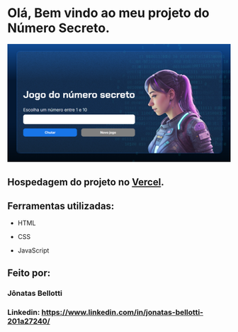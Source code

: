 # Olá, Bem vindo ao meu projeto do Número Secreto.

![image](https://raw.githubusercontent.com/Jbellottis/projeto-numero-secreto/refs/heads/main/img/print-pag.png)

## Hospedagem do projeto no [Vercel](https://projeto-numero-secreto-gules.vercel.app/).

## Ferramentas utilizadas:

* HTML

* CSS

* JavaScript

## Feito por:

### Jônatas Bellotti

### Linkedin: https://www.linkedin.com/in/jonatas-bellotti-201a27240/
